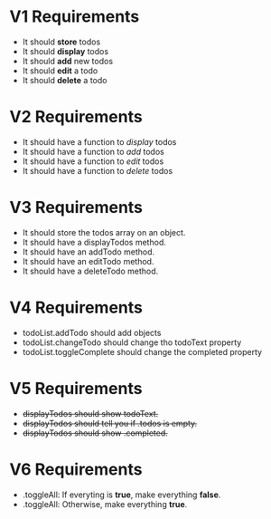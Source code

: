 # V1 Requirements
- It should **store** todos
- It should **display** todos
- It should **add** new todos
- It should **edit** a todo
- It should **delete** a todo

# V2 Requirements
- It should have a function to *display* todos
- It should have a function to *add* todos
- It should have a function to *edit* todos
- It should have a function to *delete* todos

# V3 Requirements
- It should store the todos array on an object.
- It should have a displayTodos method.
- It should have an addTodo method.
- It should have an editTodo method.
- It should have a deleteTodo method.

# V4 Requirements
- todoList.addTodo should add objects
- todoList.changeTodo should change tho todoText property
- todoList.toggleComplete should change the completed property

# V5 Requirements
- ~~displayTodos should show todoText.~~
- ~~displayTodos should tell you if .todos is empty.~~
- ~~displayTodos should show .completed.~~

# V6 Requirements
- .toggleAll: If everyting is **true**, make everything **false**.
- .toggleAll: Otherwise, make everything **true**.